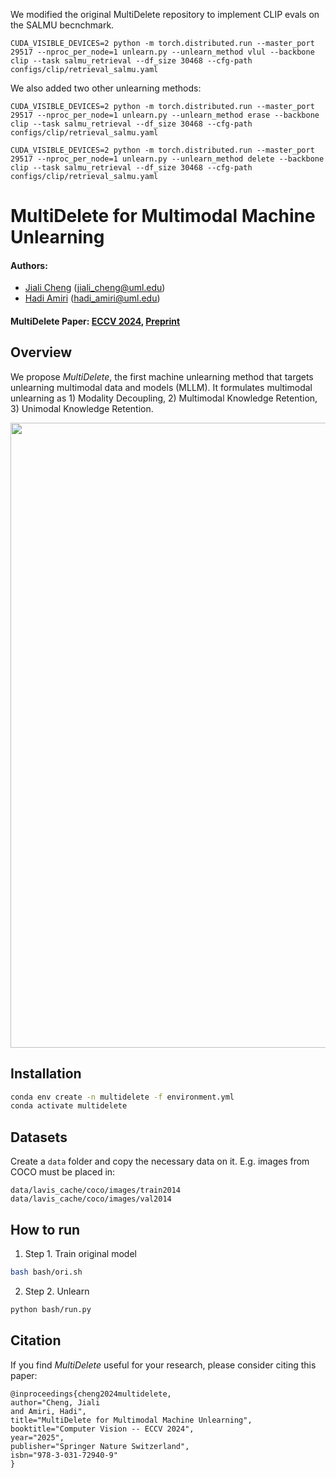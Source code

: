 We modified the original MultiDelete repository to implement CLIP evals on the SALMU becnchmark.

```CUDA_VISIBLE_DEVICES=2 python -m torch.distributed.run --master_port 29517 --nproc_per_node=1 unlearn.py --unlearn_method vlul --backbone clip --task salmu_retrieval --df_size 30468 --cfg-path configs/clip/retrieval_salmu.yaml```

We also added two other unlearning methods:

```CUDA_VISIBLE_DEVICES=2 python -m torch.distributed.run --master_port 29517 --nproc_per_node=1 unlearn.py --unlearn_method erase --backbone clip --task salmu_retrieval --df_size 30468 --cfg-path configs/clip/retrieval_salmu.yaml```

```CUDA_VISIBLE_DEVICES=2 python -m torch.distributed.run --master_port 29517 --nproc_per_node=1 unlearn.py --unlearn_method delete --backbone clip --task salmu_retrieval --df_size 30468 --cfg-path configs/clip/retrieval_salmu.yaml```




# MultiDelete for Multimodal Machine Unlearning

#### Authors: 
- [Jiali Cheng](https://chengjiali.github.io/) (jiali_cheng@uml.edu)
- [Hadi Amiri](https://cs.uml.edu/~hadi/) (hadi_amiri@uml.edu)

#### MultiDelete Paper: [ECCV 2024](https://www.ecva.net/papers/eccv_2024/papers_ECCV/html/5743_ECCV_2024_paper.php), [Preprint](https://arxiv.org/abs/2311.12047)


## Overview 

We propose *MultiDelete*, the first machine unlearning method that targets unlearning multimodal data and models (MLLM). It formulates multimodal unlearning as 1) Modality Decoupling, 2) Multimodal Knowledge Retention, 3) Unimodal Knowledge Retention.

<p align="center">
    <img src="images/fig1.png" width="1000" align="center">
</p>

## Installation


```bash
conda env create -n multidelete -f environment.yml
conda activate multidelete
```

## Datasets

Create a `data` folder and copy the necessary data on it. E.g. images from COCO must be placed in:
```
data/lavis_cache/coco/images/train2014
data/lavis_cache/coco/images/val2014
```


## How to run

1. Step 1. Train original model
```bash
bash bash/ori.sh
```

2. Step 2. Unlearn
```bash
python bash/run.py
```


## Citation

If you find *MultiDelete* useful for your research, please consider citing this paper:

```
@inproceedings{cheng2024multidelete,
author="Cheng, Jiali
and Amiri, Hadi",
title="MultiDelete for Multimodal Machine Unlearning",
booktitle="Computer Vision -- ECCV 2024",
year="2025",
publisher="Springer Nature Switzerland",
isbn="978-3-031-72940-9"
}
```
